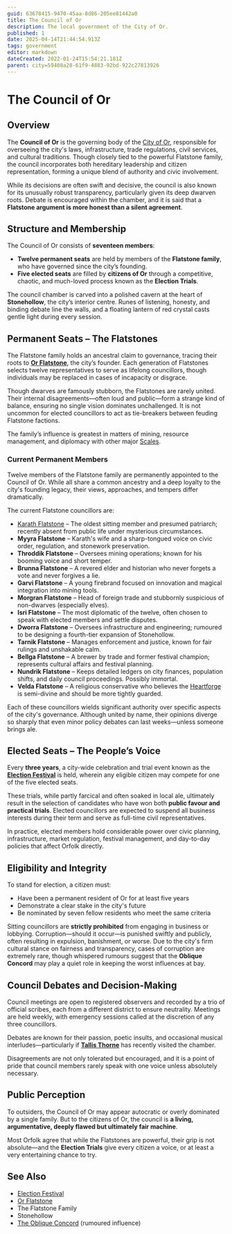 ```yaml
---
guid: 63678415-9470-45aa-8d86-205ee81442a0
title: The Council of Or
description: The local government of the City of Or.
published: 1
date: 2025-04-14T21:44:54.913Z
tags: government
editor: markdown
dateCreated: 2022-01-24T15:54:21.181Z
parent: city=59408a28-61f9-4883-92bd-922c27813926
---
```


# The Council of Or

## Overview
The **Council of Or** is the governing body of the [City of Or](/geography/settlement/city/city-of-or.md), responsible for overseeing the city's laws, infrastructure, trade regulations, civil services, and cultural traditions. Though closely tied to the powerful Flatstone family, the council incorporates both hereditary leadership and citizen representation, forming a unique blend of authority and civic involvement.

While its decisions are often swift and decisive, the council is also known for its unusually robust transparency, particularly given its deep dwarven roots. Debate is encouraged within the chamber, and it is said that a **Flatstone argument is more honest than a silent agreement**.

## Structure and Membership
The Council of Or consists of **seventeen members**:
- **Twelve permanent seats** are held by members of the **Flatstone family**, who have governed since the city’s founding.
- **Five elected seats** are filled by **citizens of Or** through a competitive, chaotic, and much-loved process known as the **Election Trials**.

The council chamber is carved into a polished cavern at the heart of **Stonehollow**, the city’s interior centre. Runes of listening, honesty, and binding debate line the walls, and a floating lantern of red crystal casts gentle light during every session.

## Permanent Seats – The Flatstones
The Flatstone family holds an ancestral claim to governance, tracing their roots to **[Or Flatstone](/geography/settlement/city/city-of-or/local/or-flatstone.md)**, the city’s founder. Each generation of Flatstones selects twelve representatives to serve as lifelong councillors, though individuals may be replaced in cases of incapacity or disgrace.

Though dwarves are famously stubborn, the Flatstones are rarely united. Their internal disagreements—often loud and public—form a strange kind of balance, ensuring no single vision dominates unchallenged. It is not uncommon for elected councillors to act as tie-breakers between feuding Flatstone factions.

The family’s influence is greatest in matters of mining, resource management, and diplomacy with other major [Scales](/geography/landmark/scale.md).

### Current Permanent Members

Twelve members of the Flatstone family are permanently appointed to the Council of Or. While all share a common ancestry and a deep loyalty to the city's founding legacy, their views, approaches, and tempers differ dramatically.

The current Flatstone councillors are:

- [Karath Flatstone](/geography/settlement/city/city-of-or/local/karath-flatstone.md) – The oldest sitting member and presumed patriarch; recently absent from public life under mysterious circumstances.
- **Myyra Flatstone** – Karath's wife and a sharp-tongued voice on civic order, regulation, and stonework preservation.
- **Throddik Flatstone** – Oversees mining operations; known for his booming voice and short temper.
- **Brunna Flatstone** – A revered elder and historian who never forgets a vote and never forgives a lie.
- **Garvi Flatstone** – A young firebrand focused on innovation and magical integration into mining tools.
- **Morgran Flatstone** – Head of foreign trade and stubbornly suspicious of non-dwarves (especially elves).
- **Isri Flatstone** – The most diplomatic of the twelve, often chosen to speak with elected members and settle disputes.
- **Dworra Flatstone** – Oversees infrastructure and engineering; rumoured to be designing a fourth-tier expansion of Stonehollow.
- **Tarnik Flatstone** – Manages enforcement and justice, known for fair rulings and unshakable calm.
- **Bellga Flatstone** – A brewer by trade and former festival champion; represents cultural affairs and festival planning.
- **Nundrik Flatstone** – Keeps detailed ledgers on city finances, population shifts, and daily council proceedings. Possibly immortal.
- **Velda Flatstone** – A religious conservative who believes the [Heartforge](/generated/20250501/forge/heartforge.md) is semi-divine and should be more tightly guarded.

Each of these councillors wields significant authority over specific aspects of the city's governance. Although united by name, their opinions diverge so sharply that even minor policy debates can last weeks—unless someone brings ale.

## Elected Seats – The People’s Voice
Every **three years**, a city-wide celebration and trial event known as the **[Election Festival](/generated/20250501/festival/election-festival.md)** is held, wherein any eligible citizen may compete for one of the five elected seats.

These trials, while partly farcical and often soaked in local ale, ultimately result in the selection of candidates who have won both **public favour and practical trials**. Elected councillors are expected to suspend all business interests during their term and serve as full-time civil representatives.

In practice, elected members hold considerable power over civic planning, infrastructure, market regulation, festival management, and day-to-day policies that affect Orfolk directly.

## Eligibility and Integrity
To stand for election, a citizen must:
- Have been a permanent resident of Or for at least five years
- Demonstrate a clear stake in the city's future
- Be nominated by seven fellow residents who meet the same criteria

Sitting councillors are **strictly prohibited** from engaging in business or lobbying. Corruption—should it occur—is punished swiftly and publicly, often resulting in expulsion, banishment, or worse. Due to the city's firm cultural stance on fairness and transparency, cases of corruption are extremely rare, though whispered rumours suggest that the **Oblique Concord** may play a quiet role in keeping the worst influences at bay.

## Council Debates and Decision-Making
Council meetings are open to registered observers and recorded by a trio of official scribes, each from a different district to ensure neutrality. Meetings are held weekly, with emergency sessions called at the discretion of any three councillors.

Debates are known for their passion, poetic insults, and occasional musical interludes—particularly if **[Tallis Thorne](/geography/settlement/city/city-of-or/local/tallis-thorne.md)** has recently visited the chamber.

Disagreements are not only tolerated but encouraged, and it is a point of pride that council members rarely speak with one voice unless absolutely necessary.

## Public Perception
To outsiders, the Council of Or may appear autocratic or overly dominated by a single family. But to the citizens of Or, the council is **a living, argumentative, deeply flawed but ultimately fair machine**.

Most Orfolk agree that while the Flatstones are powerful, their grip is not absolute—and the **Election Trials** give every citizen a voice, or at least a very entertaining chance to try.

## See Also
- [Election Festival](/generated/20250501/festival/election-festival.md)
- [Or Flatstone](/geography/settlement/city/city-of-or/local/or-flatstone.md)
- The Flatstone Family
- Stonehollow
- [The Oblique Concord](/structure/society/factions/the-oblique-concord.md) (rumoured influence)
